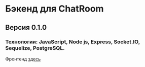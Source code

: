 # Бэкенд для ChatRoom

## Версия 0.1.0

### Технологии: JavaScript, Node js, Express, Socket.IO, Sequelize, PostgreSQL.

Фронтенд [здесь](https://github.com/pavel-developer2001/chatRoom-frontend)
